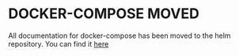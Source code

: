 # DOCKER-COMPOSE MOVED
All documentation for docker-compose has been moved to the helm repository.
You can find it [here](https://github.com/langchain-ai/helm/blob/main/charts/langsmith/docker-compose/docker-compose.yaml)
